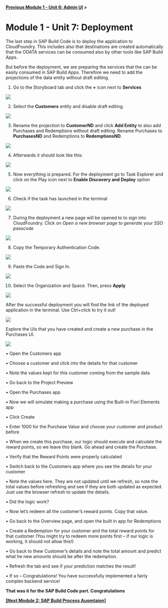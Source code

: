 **[Previous Module 1 - Unit 6: Admin UI](./251-6_AdminUI.md) >**

# Module 1 - Unit 7: Deployment  

The last step in SAP Build Code is to deploy the application to CloudFoundry. This includes also that destinations are created automatically that the ODATA services can be consumed also by other tools like SAP Build Apps.

But before the deployment, we are preparing the services that the can be easily consumed in SAP Build Apps. Therefore we need to add the projections of the data entity without draft editing.

1. Go to the Storyboard tab and click the **+** icon next to **Services**

![](./Images/251-7_Service_1.png)

2. Select the **Customers** entity and disable draft editing.

![](./Images/251-7_Service_2.png)

3. Rename the projection to **CustomerND** and click **Add Entity** to also add Purchases and Redemptions without draft editing. Rename Purchases to **PurchasesND** and Redemptions to **RedemptionsND**.

![](./Images/251-7_Service_3.png)

4. Afterwards it should look like this:

![](./Images/251-7_Service_4.png)

5. Now everything is prepared. For the deployment go to Task Explorer and click on the Play icon next to **Enable Discovery and Deploy** option

![](./Images/251-7_Screenshot_45.png)

6. Check if the task has launched in the terminal

![](./Images/251-7_Screenshot_46.png)

7. During the deployment a new page will be opened to to sign into CloudFoundry. Click on *Open a new browser page to generate your SSO passcode*

![](./Images/251-7_Screenshot_84.png)

8. Copy the Temporary Authentication Code. 

![](./Images/251-7_Screenshot_85.png)

9. Paste the Code and Sign In.

![](./Images/251-7_Screenshot_86.png)

10. Select the Organization and Space. Then, press **Apply**

![](./Images/251-7_Screenshot_87.png)

After the successful deployment you will find the link of the deployed application in the terminal. Use Ctrl+click to try it out!

![](./Images/251-7_Deployment.jpg)

 Explore the UIs that you have created and create a new purchase in the Purchases UI.
 
 ![](./Images/251-7_FinalUI.jpg)
 

•	Open the Customers app

•	Choose a customer and click into the details for that customer

•	Note the values kept for this customer coming from the sample data

•	Go back to the Project Preview 

•	Open the Purchases app

•	Now we will simulate making a purchase using the Built-in Fiori Elements app

•	Click Create

•	Enter 1000 for the Purchase Value and choose your customer and product before

•	When we create this purchase, our logic should execute and calculate the reward points, so we leave this blank. Go ahead and create the Purchase.

•	Verify that the Reward Points were properly calculated

•	Switch back to the Customers app where you see the details for your customer

•	Note the values here. They are not updated until we refresh, so note the total values before refreshing and see if they are both updated as expected. Just use the browser refresh to update the details.

•	Did the logic work?

•	Now let’s redeem all the customer’s reward points. Copy that value.

•	Go back to the Overview page, and open the built in app for Redemptions

•	Create a Redemption for your customer and the total reward points for that customer (You might try to redeem more points first – if our logic is working, it should not allow this!)

•	Go back to thew Customer’s details and note the total amount and predict what he new amounts should be after the redemption.

•	Refresh the tab and see if your prediction matches the result!

•	If so – Congratulations! You have successfully implemented a fairly complex backend service!


**That was it for the SAP Build Code part. Congratulations**

**<a href="https://github.com/SAP-samples/build-apps-enablement/blob/main/BuildShow/251-A_TA_BTP-Build_Code_ProcessAutomation/251A_Build_Process_Automation_optional.md">[Next Module 2: SAP Build Process Auomtaion] </a>**
